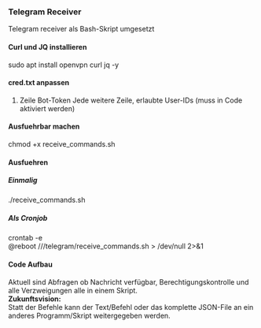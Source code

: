 ### Telegram Receiver  

Telegram receiver als Bash-Skript umgesetzt  

#### Curl und JQ installieren  
sudo apt install openvpn curl jq -y  

#### cred.txt anpassen  
1. Zeile Bot-Token
Jede weitere Zeile, erlaubte User-IDs (muss in Code aktiviert werden)

#### Ausfuehrbar machen  
chmod +x receive_commands.sh  

#### Ausfuehren  

##### Einmalig  
./receive_commands.sh  

##### Als Cronjob  
crontab -e  
@reboot /<base>/<directory>/telegram/receive_commands.sh > /dev/null 2>&1  

#### Code Aufbau  
Aktuell sind Abfragen ob Nachricht verfügbar, Berechtigungskontrolle und alle Verzweigungen alle in einem Skript.  
**Zukunftsvision:**  
Statt der Befehle kann der Text/Befehl oder das komplette JSON-File an ein anderes Programm/Skript weitergegeben werden.  
